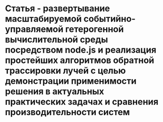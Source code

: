 Статья - развертывание масштабируемой событийно-управляемой гетерогенной вычислительной среды посредством node.js и реализация простейших алгоритмов обратной трассировки лучей с целью демонстрации применимости решения в актуальных практических задачах и сравнения производительности систем
========

